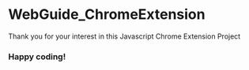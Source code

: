 # WebGuide_ChromeExtension

Thank you for your interest in this Javascript Chrome Extension Project
### Happy coding!
